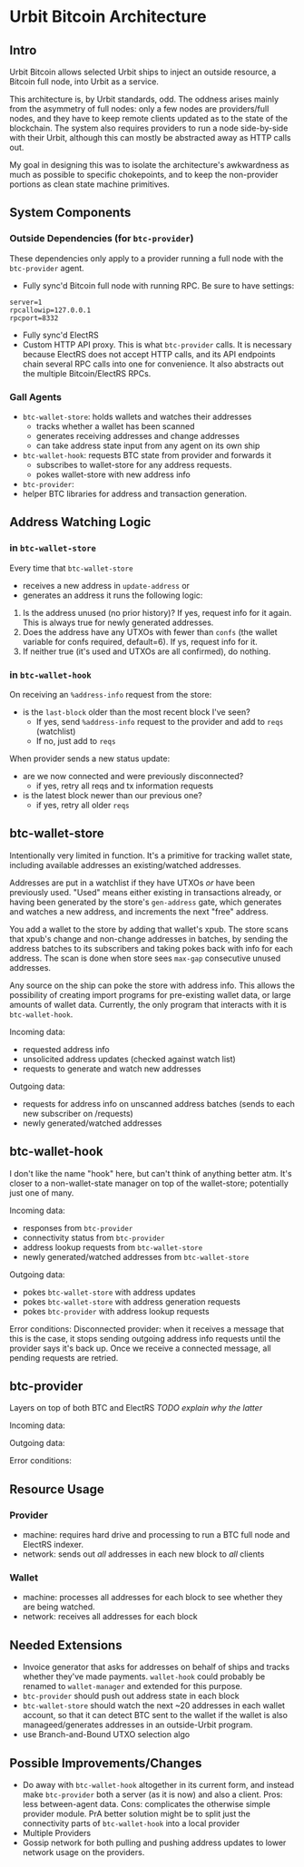 # Urbit Bitcoin Architecture

## Intro
Urbit Bitcoin allows selected Urbit ships to inject an outside resource, a Bitcoin full node, into Urbit as a service.

This architecture is, by Urbit standards, odd. The oddness arises mainly from the asymmetry of full nodes: only a few nodes are providers/full nodes, and they have to keep remote clients updated as to the state of the blockchain. The system also requires providers to run a node side-by-side with their Urbit, although this can mostly be abstracted away as HTTP calls out.

My goal in designing this was to isolate the architecture's awkwardness as much as possible to specific chokepoints, and to keep the non-provider portions as clean state machine primitives.

## System Components
### Outside Dependencies (for `btc-provider`)
These dependencies only apply to a provider running a full node with the `btc-provider` agent.
- Fully sync'd Bitcoin full node with running RPC. Be sure to have settings:
```
server=1
rpcallowip=127.0.0.1
rpcport=8332
```
- Fully sync'd ElectRS
- Custom HTTP API proxy. This is what `btc-provider` calls. It is necessary because ElectRS does not accept HTTP calls, and its API endpoints chain several RPC calls into one for convenience. It also abstracts out the multiple Bitcoin/ElectRS RPCs.

### Gall Agents
- `btc-wallet-store`: holds wallets and watches their addresses
  * tracks whether a wallet has been scanned
  * generates receiving addresses and change addresses
  * can take address state input from any agent on its own ship
- `btc-wallet-hook`: requests BTC state from provider and forwards it
  * subscribes to wallet-store for any address requests.
  * pokes wallet-store with new address info
- `btc-provider`: 
- helper BTC libraries for address and transaction generation.

## Address Watching Logic

### in `btc-wallet-store`
Every time that `btc-wallet-store`
- receives a new address in `update-address` or
- generates an address
it runs the following logic:
1. Is the address unused (no prior history)? If yes, request info for it again. This is always true for newly generated addresses.
2. Does the address have any UTXOs with fewer than `confs` (the wallet variable for confs required, default=6). If ys, request info for it.
3. If neither true (it's used and UTXOs are all confirmed), do nothing.

### in `btc-wallet-hook`
On receiving an `%address-info` request from the store:
- is the `last-block` older than the most recent block I've seen? 
  * If yes, send `%address-info` request to the provider and add to `reqs` (watchlist)
  * If no, just add to `reqs`

When provider sends a new status update:
- are we now connected and were previously disconnected?
  * if yes, retry all reqs and tx information requests
- is the latest block newer than our previous one?
  * if yes, retry all older `reqs`

## btc-wallet-store
Intentionally very limited in function. It's a primitive for tracking wallet state, including available addresses an existing/watched addresses.

Addresses are put in a watchlist if they have UTXOs *or* have been previously used. "Used" means either existing in transactions already, or having been generated by the store's `gen-address` gate, which generates and watches a new address, and increments the next "free" address.

You add a wallet to the store by adding that wallet's xpub. The store scans that xpub's change and non-change addresses in batches, by sending the address batches to its subscribers and taking pokes back with info for each address.  The scan is done when store sees `max-gap` consecutive unused addresses.

Any source on the ship can poke the store with address info. This allows the possibility of creating import programs for pre-existing wallet data, or large amounts of wallet data. Currently, the only program that interacts with it is `btc-wallet-hook`.

Incoming data:
- requested address info
- unsolicited address updates (checked against watch list)
- requests to generate and watch new addresses

Outgoing data:
- requests for address info on unscanned address batches (sends to each new subscriber on /requests)
- newly generated/watched addresses

## btc-wallet-hook
I don't like the name "hook" here, but can't think of anything better atm. It's closer to a non-wallet-state manager on top of the wallet-store; potentially just one of many.

Incoming data:
- responses from `btc-provider`
- connectivity status from `btc-provider`
- address lookup requests from `btc-wallet-store`
- newly generated/watched addresses from `btc-wallet-store`

Outgoing data:
- pokes `btc-wallet-store` with address updates
- pokes `btc-wallet-store` with address generation requests
- pokes `btc-provider` with address lookup requests

Error conditions:
Disconnected provider: when it receives a message that this is the case, it stops sending outgoing address info requests until the provider says it's back up. Once we receive a connected message, all pending requests are retried.

## btc-provider
Layers on top of both BTC and ElectRS *TODO explain why the latter*

Incoming data:

Outgoing data:

Error conditions:

## Resource Usage

### Provider
- machine: requires hard drive and processing to run a BTC full node and ElectRS indexer.
- network: sends out *all* addresses in each new block to *all* clients

### Wallet
- machine: processes all addresses for each block to see whether they are being watched.
- network: receives all addresses for each block

## Needed Extensions
- Invoice generator that asks for addresses on behalf of ships and tracks whether they've made payments. `wallet-hook` could probably be renamed to `wallet-manager` and extended for this purpose.
- `btc-provider` should push out address state in each block
- `btc-wallet-store` should watch the next ~20 addresses in each wallet account, so that it can detect BTC sent to the wallet if the wallet is also manageed/generates addresses in an outside-Urbit program.
- use Branch-and-Bound UTXO selection algo

## Possible Improvements/Changes
- Do away with `btc-wallet-hook` altogether in its current form, and instead make `btc-provider` both a server (as it is now) and also a client. Pros: less between-agent data. Cons: complicates the otherwise simple provider module. PrA better solution might be to split just the connectivity parts of `btc-wallet-hook` into a local provider
- Multiple Providers
- Gossip network for both pulling and pushing address updates to lower network usage on the providers.

